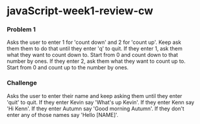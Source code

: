 # javaScript-week1-review-cw

### Problem 1

Asks the user to enter 1 for 'count down' and 2 for 'count up'. 
Keep ask them them to do that until they enter 'q' to quit. 
If they enter 1, ask them what they want to count down to. 
Start from 0 and count down to that number by ones. 
If they enter 2, ask them what they want to count up to. Start from 0 and count up to the number by ones.

### Challenge

Asks the user to enter their name and keep asking them until they enter 'quit' to quit. If they enter Kevin say 'What's up Kevin'. If they enter Kenn say 'Hi Kenn'. If they enter Autumn say 'Good morning Autumn'. If they don't enter any of those names say 'Hello [NAME]'.
